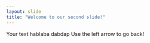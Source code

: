 ```yaml
---
layout: slide
title: "Welcome to our second slide!"
---
```

Your text hablaba dabdap
Use the left arrow to go back!
